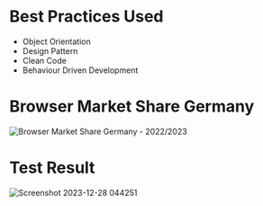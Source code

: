 # Best Practices Used
* Object Orientation <br>
* Design Pattern <br>
* Clean Code <br>
* Behaviour Driven Development <br>

# Browser Market Share Germany
![Browser Market Share Germany - 2022/2023](https://github.com/edimilsonestevam/labstech/assets/29050186/5351504f-a654-41a2-9e8a-b1b4637ed38a)

# Test Result
![Screenshot 2023-12-28 044251](https://github.com/edimilsonestevam/labstech/assets/29050186/e6667157-6b8f-44ef-a1f2-35b0ee3feebb)
